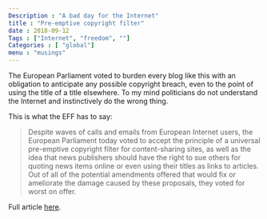 ```yaml
---
Description : "A bad day for the Internet"
title : "Pre-emptive copyright filter"
date : 2018-09-12
Tags : ["Internet", "freedom", ""]
Categories : [ "global"]
menu : "musings"
---
```


The European Parliament voted to burden every blog like this with an obligation to anticipate any possible copyright breach, even to the point of using the title of a title elsewhere.
To my mind politicians do not understand the Internet and instinctively do the wrong thing. 

This is what the EFF has to say:

> Despite waves of calls and emails from European Internet users, the European Parliament today voted to accept the principle of a universal pre-emptive copyright filter for content-sharing sites, as well as the idea that news publishers should have the right to sue others for quoting news items online  or even using their titles as links to articles. Out of all of the potential amendments offered that would fix or ameliorate the damage caused by these proposals, they voted for worst on offer.

Full article 
[here](https://www.eff.org/deeplinks/2018/09/new-copyright-powers-new-terrorist-content-regulations-grim-day-digital-rights).


